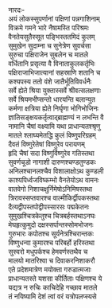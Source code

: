 नारदः-  
अयं लोकस्सुपर्णानां पक्षिणां पन्नगाशिनाम्  
विक्रमे गमने भारे नैषामस्ति परिश्रमः  
वैनतेयसुतैस्सूत पङ्भिस्ततमिदं कुलम्  
सुमुखेन सुदाम्ना च सुनेत्रेण सुवर्चसा  
सुरुचा पक्षिराजेन सुबलेन च मातले  
वर्धितानि प्रसृत्या वै विनाताकुलकर्तृभिः  
पक्षिराजाभिजात्यानां सहस्राणि शतानि च  
कश्यपस्य ततो वंशे जातैर्भूतिविवर्धनैः  
सर्वे ह्येते श्रिया युक्तास्सर्वे श्रीवत्सलक्षणाः  
सर्वे श्रियमभीप्सन्तो धारयन्ति बलान्युत  
कर्मणा क्षत्रिया ह्येते निर्घृणा भोगिभोजिनः  
ज्ञातिसङ्क्षयकर्तृत्वाद्ब्राह्मण्यं न लभन्ति वै  
नामानि चैषां वक्ष्यामि यथा प्राधान्यतश्श्रृणु  
मातले श्लाघ्यमेतद्धि कुलं विष्णुपरिग्रहम्  
दैवतं विष्णुरेतेषां विष्णुरेव परायणम्  
हृदि चैषां सदा विष्णुर्विष्णुरेव गतिस्तथा  
सुवर्णचूडो नागाशी दारुणश्चण्डतुण्डकः  
अनिलश्चानलश्चैव विशालाक्षोऽथ कुण्डली  
काश्यपिर्ध्वजविष्कम्भो वैनतेयोऽथ वामनः  
वातवेगो निशाचक्षुर्निमेषोऽनिमिषस्तथा  
त्रिरावस्सप्तवारश्च वाल्मीकिर्द्वीपकस्तथा  
दैत्यद्वीपस्तपोद्वीपस्सारसः पद्मकेतनः  
सुमुखश्चित्रकेतुश्च चित्रबर्हस्तथाऽनघः  
मेघहृत्कुमुदो दक्षस्सर्पान्तस्सोमभोजनः  
गुरुभारः कपोतश्च सूर्यनेत्रश्चिरान्तकः  
विष्णुधन्वा कुमारश्च परिबर्हो हरिस्तथा  
सुस्वरो मधुपर्कश्च हेमवर्णस्तथैव च  
मालयो मातरिश्वा च दिवाकरनिशाकरौ  
एते प्रदेशमात्रेण मयोक्ता गरुडात्मजाः  
प्राधान्यतस्ते यशसा कीर्तिताः पक्षिणश्च ये  
यद्यत्र न रुचिः काचिदेहि गच्छाव मातले  
तं नयिष्यामि देशं त्वां वरं यत्रोपलप्स्यसे  
